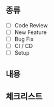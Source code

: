## 종류

<!-- PR 종류를 선택하세요 -->

- [ ] Code Review
- [ ] New Feature
- [ ] Bug Fix
- [ ] CI / CD
- [ ] Setup

## 내용

<!-- - 내용 명: 내용을 작성합니다. -->

## 체크리스트

<!-- - [ ] 체크리스트를 작성합니다. -->
